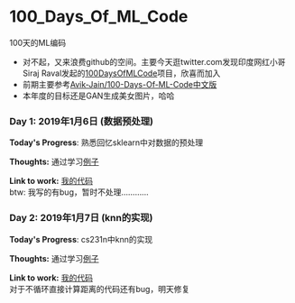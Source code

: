 # 100_Days_Of_ML_Code
100天的ML编码
* 对不起，又来浪费github的空间。主要今天逛twitter.com发现印度网红小哥Siraj Raval发起的[100DaysOfMLCode](https://github.com/llSourcell/100_Days_of_ML_Code)项目，欣喜而加入  
* 前期主要参考[Avik-Jain/100-Days-Of-ML-Code](https://github.com/Avik-Jain/100-Days-Of-ML-Code)[中文版](https://github.com/MLEveryday/100-Days-Of-ML-Code)
* 本年度的目标还是GAN生成美女图片，哈哈  

### Day 1: 2019年1月6日 (数据预处理)

**Today's Progress**: 熟悉回忆sklearn中对数据的预处理

**Thoughts:** 通过学习[例子](https://github.com/MLEveryday/100-Days-Of-ML-Code/blob/master/Code/Day%201_Data_Preprocessing.md)

**Link to work:** [我的代码](./code/day01_数据预处理.ipynb)  
btw: 我写的有bug，暂时不处理…………
  

### Day 2: 2019年1月7日 (knn的实现)

**Today's Progress**: cs231n中knn的实现

**Thoughts:** 通过学习[例子](https://github.com/sharedeeply/cs231n-camp/blob/master/resource/assignment/assignment1/knn.md)

**Link to work:** [我的代码](./code//code/knn.ipynb)  
对于不循环直接计算距离的代码还有bug，明天修复